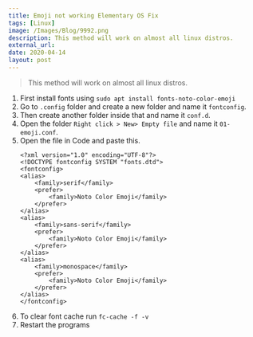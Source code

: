 ```yaml
---
title: Emoji not working Elementary OS Fix
tags: [Linux]
image: /Images/Blog/9992.png
description: This method will work on almost all linux distros.
external_url:
date: 2020-04-14
layout: post
---
```

> This method will work on almost all linux distros.

1. First install fonts using `sudo apt install fonts-noto-color-emoji`
2. Go to `.config` folder and create a new folder and name it `fontconfig`.
3. Then create another folder inside that and name it `conf.d`.
4. Open the folder `Right click > New> Empty file` and name it `01-emoji.conf`.
5. Open the file in Code and paste this.
    ```
    <?xml version="1.0" encoding="UTF-8"?>
    <!DOCTYPE fontconfig SYSTEM "fonts.dtd">
    <fontconfig>
    <alias>
        <family>serif</family>
        <prefer>
            <family>Noto Color Emoji</family>
        </prefer>
    </alias>
    <alias>
        <family>sans-serif</family>
        <prefer>
            <family>Noto Color Emoji</family>
        </prefer>
    </alias>
    <alias>
        <family>monospace</family>
        <prefer>
            <family>Noto Color Emoji</family>
        </prefer>
    </alias>
    </fontconfig>
    ```
6. To clear font cache run `fc-cache -f -v`
7. Restart the programs